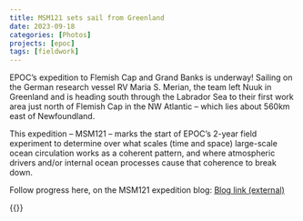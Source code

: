 ```yaml
---
title: MSM121 sets sail from Greenland 
date: 2023-09-18
categories: [Photos]
projects: [epoc]
tags: [fieldwork]
---
```


EPOC’s expedition to Flemish Cap and Grand Banks is underway! Sailing on the German research vessel RV Maria S. Merian, the team left Nuuk in Greenland and is heading south through the Labrador Sea to their first work area just north of Flemish Cap in the NW Atlantic – which lies about 560km east of Newfoundland.

This expedition – MSM121 – marks the start of EPOC’s 2-year field experiment to determine over what scales (time and space) large-scale ocean circulation works as a coherent pattern, and where atmospheric drivers and/or internal ocean processes cause that coherence to break down.

Follow progress here, on the MSM121 expedition blog: [Blog link (external)](https://epoc.blogs.uni-hamburg.de/our-work/expeditions/msm121/msm121-expedition-blog/)

{{<gallery album="msm121">}}